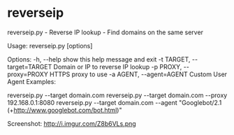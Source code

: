 reverseip
=========

reverseip.py - Reverse IP lookup - Find domains on the same server

Usage: reverseip.py [options]

Options:
  -h, --help            show this help message and exit
  -t TARGET, --target=TARGET
                        Domain or IP to reverse IP lookup
  -p PROXY, --proxy=PROXY
                        HTTPS proxy to use
  -a AGENT, --agent=AGENT
                        Custom User Agent
Examples:

reverseip.py --target domain.com
reverseip.py --target domain.com --proxy 192.168.0.1:8080
reverseip.py --target domain.com --agent "Googlebot/2.1 (+http://www.googlebot.com/bot.html)"

Screenshot:
http://i.imgur.com/Z8b6VLs.png
